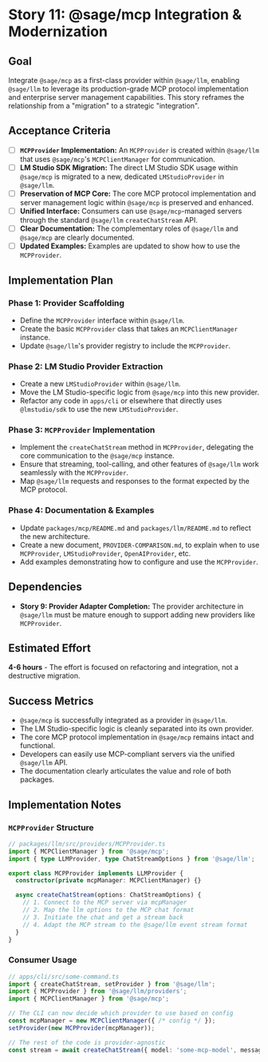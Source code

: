 # Story 11: @sage/mcp Integration & Modernization

## Goal

Integrate `@sage/mcp` as a first-class provider within `@sage/llm`, enabling `@sage/llm` to leverage its production-grade MCP protocol implementation and enterprise server management capabilities. This story reframes the relationship from a "migration" to a strategic "integration".

## Acceptance Criteria

-   [ ] **`MCPProvider` Implementation:** An `MCPProvider` is created within `@sage/llm` that uses `@sage/mcp`'s `MCPClientManager` for communication.
-   [ ] **LM Studio SDK Migration:** The direct LM Studio SDK usage within `@sage/mcp` is migrated to a new, dedicated `LMStudioProvider` in `@sage/llm`.
-   [ ] **Preservation of MCP Core:** The core MCP protocol implementation and server management logic within `@sage/mcp` is preserved and enhanced.
-   [ ] **Unified Interface:** Consumers can use `@sage/mcp`-managed servers through the standard `@sage/llm` `createChatStream` API.
-   [ ] **Clear Documentation:** The complementary roles of `@sage/llm` and `@sage/mcp` are clearly documented.
-   [ ] **Updated Examples:** Examples are updated to show how to use the `MCPProvider`.

## Implementation Plan

### Phase 1: Provider Scaffolding

-   Define the `MCPProvider` interface within `@sage/llm`.
-   Create the basic `MCPProvider` class that takes an `MCPClientManager` instance.
-   Update `@sage/llm`'s provider registry to include the `MCPProvider`.

### Phase 2: LM Studio Provider Extraction

-   Create a new `LMStudioProvider` within `@sage/llm`.
-   Move the LM Studio-specific logic from `@sage/mcp` into this new provider.
-   Refactor any code in `apps/cli` or elsewhere that directly uses `@lmstudio/sdk` to use the new `LMStudioProvider`.

### Phase 3: `MCPProvider` Implementation

-   Implement the `createChatStream` method in `MCPProvider`, delegating the core communication to the `@sage/mcp` instance.
-   Ensure that streaming, tool-calling, and other features of `@sage/llm` work seamlessly with the `MCPProvider`.
-   Map `@sage/llm` requests and responses to the format expected by the MCP protocol.

### Phase 4: Documentation & Examples

-   Update `packages/mcp/README.md` and `packages/llm/README.md` to reflect the new architecture.
-   Create a new document, `PROVIDER-COMPARISON.md`, to explain when to use `MCPProvider`, `LMStudioProvider`, `OpenAIProvider`, etc.
-   Add examples demonstrating how to configure and use the `MCPProvider`.

## Dependencies

-   **Story 9: Provider Adapter Completion:** The provider architecture in `@sage/llm` must be mature enough to support adding new providers like `MCPProvider`.

## Estimated Effort

**4-6 hours** - The effort is focused on refactoring and integration, not a destructive migration.

## Success Metrics

-   `@sage/mcp` is successfully integrated as a provider in `@sage/llm`.
-   The LM Studio-specific logic is cleanly separated into its own provider.
-   The core MCP protocol implementation in `@sage/mcp` remains intact and functional.
-   Developers can easily use MCP-compliant servers via the unified `@sage/llm` API.
-   The documentation clearly articulates the value and role of both packages.

## Implementation Notes

### `MCPProvider` Structure

```typescript
// packages/llm/src/providers/MCPProvider.ts
import { MCPClientManager } from '@sage/mcp';
import { type LLMProvider, type ChatStreamOptions } from '@sage/llm';

export class MCPProvider implements LLMProvider {
  constructor(private mcpManager: MCPClientManager) {}

  async createChatStream(options: ChatStreamOptions) {
    // 1. Connect to the MCP server via mcpManager
    // 2. Map the llm options to the MCP chat format
    // 3. Initiate the chat and get a stream back
    // 4. Adapt the MCP stream to the @sage/llm event stream format
  }
}
```

### Consumer Usage

```typescript
// apps/cli/src/some-command.ts
import { createChatStream, setProvider } from '@sage/llm';
import { MCPProvider } from '@sage/llm/providers';
import { MCPClientManager } from '@sage/mcp';

// The CLI can now decide which provider to use based on config
const mcpManager = new MCPClientManager({ /* config */ });
setProvider(new MCPProvider(mcpManager));

// The rest of the code is provider-agnostic
const stream = await createChatStream({ model: 'some-mcp-model', messages });
```
